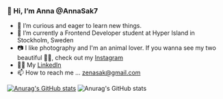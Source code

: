 ### 👋 Hi, I’m Anna @AnnaSak7
- 👀 I’m curious and eager to learn new things.
- 🌱 I’m currently a Frontend Developer student at Hyper Island in Stockholm, Sweden
- 📷 I like photography and I'm an animal lover. If you wanna see my two beautiful 🐶🐶, check out my [Instagram](https://www.instagram.com/annakaiyamato/)
- 🧑‍💼 My [LinkedIn](https://www.linkedin.com/in/anna-sakurai-111-11101/)
- 📫 How to reach me ... zenasak@gmail.com

[![Anurag's GitHub stats](https://github-readme-stats.vercel.app/api?username=AnnaSak7)](https://github.com/anuraghazra/github-readme-stats)
![Anurag's GitHub stats](https://github-readme-stats.vercel.app/api?username=AnnaSak7&show_icons=true&theme=cobalt)


<!---
AnnaSak7/AnnaSak7 is a ✨ special ✨ repository because its `README.md` (this file) appears on your GitHub profile.
You can click the Preview link to take a look at your changes.
--->
